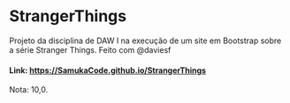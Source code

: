 # StrangerThings
Projeto da disciplina de DAW I na execução de um site em Bootstrap sobre a série Stranger Things. Feito com @daviesf

#### Link: https://SamukaCode.github.io/StrangerThings
Nota: 10,0.
